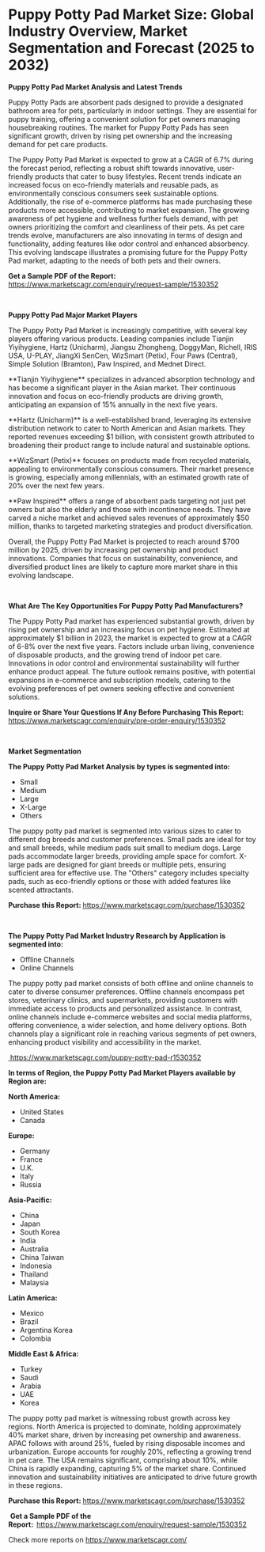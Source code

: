<p><h1>Puppy Potty Pad Market Size: Global Industry Overview, Market Segmentation and Forecast (2025 to 2032)</h1></p><p><strong>Puppy Potty Pad Market Analysis and Latest Trends</strong></p>
<p><p>Puppy Potty Pads are absorbent pads designed to provide a designated bathroom area for pets, particularly in indoor settings. They are essential for puppy training, offering a convenient solution for pet owners managing housebreaking routines. The market for Puppy Potty Pads has seen significant growth, driven by rising pet ownership and the increasing demand for pet care products. </p><p>The Puppy Potty Pad Market is expected to grow at a CAGR of 6.7% during the forecast period, reflecting a robust shift towards innovative, user-friendly products that cater to busy lifestyles. Recent trends indicate an increased focus on eco-friendly materials and reusable pads, as environmentally conscious consumers seek sustainable options. Additionally, the rise of e-commerce platforms has made purchasing these products more accessible, contributing to market expansion. The growing awareness of pet hygiene and wellness further fuels demand, with pet owners prioritizing the comfort and cleanliness of their pets. As pet care trends evolve, manufacturers are also innovating in terms of design and functionality, adding features like odor control and enhanced absorbency. This evolving landscape illustrates a promising future for the Puppy Potty Pad market, adapting to the needs of both pets and their owners.</p></p>
<p><strong>Get a Sample PDF of the Report:&nbsp;</strong> <a href="https://www.marketscagr.com/enquiry/request-sample/1530352?utm_campaign=2003&utm_medium=2&utm_source=Github&utm_content=ia&utm_term=07022025&utm_id=puppy-potty-pad">https://www.marketscagr.com/enquiry/request-sample/1530352</a></p>
<p>&nbsp;</p>
<p><strong>Puppy Potty Pad Major Market Players</strong></p>
<p><p>The Puppy Potty Pad Market is increasingly competitive, with several key players offering various products. Leading companies include Tianjin Yiyihygiene, Hartz (Unicharm), Jiangsu Zhongheng, DoggyMan, Richell, IRIS USA, U-PLAY, JiangXi SenCen, WizSmart (Petix), Four Paws (Central), Simple Solution (Bramton), Paw Inspired, and Mednet Direct.</p><p>**Tianjin Yiyihygiene** specializes in advanced absorption technology and has become a significant player in the Asian market. Their continuous innovation and focus on eco-friendly products are driving growth, anticipating an expansion of 15% annually in the next five years.</p><p>**Hartz (Unicharm)** is a well-established brand, leveraging its extensive distribution network to cater to North American and Asian markets. They reported revenues exceeding $1 billion, with consistent growth attributed to broadening their product range to include natural and sustainable options.</p><p>**WizSmart (Petix)** focuses on products made from recycled materials, appealing to environmentally conscious consumers. Their market presence is growing, especially among millennials, with an estimated growth rate of 20% over the next few years.</p><p>**Paw Inspired** offers a range of absorbent pads targeting not just pet owners but also the elderly and those with incontinence needs. They have carved a niche market and achieved sales revenues of approximately $50 million, thanks to targeted marketing strategies and product diversification.</p><p>Overall, the Puppy Potty Pad Market is projected to reach around $700 million by 2025, driven by increasing pet ownership and product innovations. Companies that focus on sustainability, convenience, and diversified product lines are likely to capture more market share in this evolving landscape.</p></p>
<p>&nbsp;</p>
<p><strong>What Are The Key Opportunities For Puppy Potty Pad Manufacturers?</strong></p>
<p><p>The Puppy Potty Pad market has experienced substantial growth, driven by rising pet ownership and an increasing focus on pet hygiene. Estimated at approximately $1 billion in 2023, the market is expected to grow at a CAGR of 6-8% over the next five years. Factors include urban living, convenience of disposable products, and the growing trend of indoor pet care. Innovations in odor control and environmental sustainability will further enhance product appeal. The future outlook remains positive, with potential expansions in e-commerce and subscription models, catering to the evolving preferences of pet owners seeking effective and convenient solutions.</p></p>
<p><strong>Inquire or Share Your Questions If Any Before Purchasing This Report:</strong> <a href="https://www.marketscagr.com/enquiry/pre-order-enquiry/1530352?utm_campaign=2003&utm_medium=2&utm_source=Github&utm_content=ia&utm_term=07022025&utm_id=puppy-potty-pad">https://www.marketscagr.com/enquiry/pre-order-enquiry/1530352</a></p>
<p>&nbsp;</p>
<p><strong>Market Segmentation</strong></p>
<p><strong>The Puppy Potty Pad Market Analysis by types is segmented into:</strong></p>
<p><ul><li>Small</li><li>Medium</li><li>Large</li><li>X-Large</li><li>Others</li></ul></p>
<p><p>The puppy potty pad market is segmented into various sizes to cater to different dog breeds and customer preferences. Small pads are ideal for toy and small breeds, while medium pads suit small to medium dogs. Large pads accommodate larger breeds, providing ample space for comfort. X-large pads are designed for giant breeds or multiple pets, ensuring sufficient area for effective use. The "Others" category includes specialty pads, such as eco-friendly options or those with added features like scented attractants.</p></p>
<p><strong>Purchase this Report:&nbsp;</strong><a href="https://www.marketscagr.com/purchase/1530352?utm_campaign=2003&utm_medium=2&utm_source=Github&utm_content=ia&utm_term=07022025&utm_id=puppy-potty-pad">https://www.marketscagr.com/purchase/1530352</a></p>
<p>&nbsp;</p>
<p><strong>The Puppy Potty Pad Market Industry Research by Application is segmented into:</strong></p>
<p><ul><li>Offline Channels</li><li>Online Channels</li></ul></p>
<p><p>The puppy potty pad market consists of both offline and online channels to cater to diverse consumer preferences. Offline channels encompass pet stores, veterinary clinics, and supermarkets, providing customers with immediate access to products and personalized assistance. In contrast, online channels include e-commerce websites and social media platforms, offering convenience, a wider selection, and home delivery options. Both channels play a significant role in reaching various segments of pet owners, enhancing product visibility and accessibility in the market.</p></p>
<p><a href="https://www.marketscagr.com/puppy-potty-pad-r1530352?utm_campaign=2003&utm_medium=2&utm_source=Github&utm_content=ia&utm_term=07022025&utm_id=puppy-potty-pad">&nbsp;https://www.marketscagr.com/puppy-potty-pad-r1530352</a></p>
<p><strong>In terms of Region, the Puppy Potty Pad Market Players available by Region are:</strong></p>
<p>
    <p> <strong> North America: </strong>
        <ul>
            <li>United States</li>
            <li>Canada</li>
        </ul>
        </p> 
    <p> <strong> Europe: </strong>
        <ul>
            <li>Germany</li>
            <li>France</li>
            <li>U.K.</li>
            <li>Italy</li>
            <li>Russia</li>
        </ul>
        </p> 
    <p> <strong> Asia-Pacific: </strong>
        <ul>
            <li>China</li>
            <li>Japan</li>
            <li>South Korea</li>
            <li>India</li>
            <li>Australia</li>
            <li>China Taiwan</li>
            <li>Indonesia</li>
            <li>Thailand</li>
            <li>Malaysia</li>
        </ul>
        </p> 
    <p> <strong> Latin America: </strong>
        <ul>
            <li>Mexico</li>
            <li>Brazil</li>
            <li>Argentina Korea</li>
            <li>Colombia</li>
        </ul>
        </p> 
    <p> <strong> Middle East & Africa: </strong>
        <ul>
            <li>Turkey</li>
            <li>Saudi</li>
            <li>Arabia</li>
            <li>UAE</li>
            <li>Korea</li>
        </ul>
    </p>
    </p>
<p><p>The puppy potty pad market is witnessing robust growth across key regions. North America is projected to dominate, holding approximately 40% market share, driven by increasing pet ownership and awareness. APAC follows with around 25%, fueled by rising disposable incomes and urbanization. Europe accounts for roughly 20%, reflecting a growing trend in pet care. The USA remains significant, comprising about 10%, while China is rapidly expanding, capturing 5% of the market share. Continued innovation and sustainability initiatives are anticipated to drive future growth in these regions.</p></p>
<p><strong>Purchase this Report: </strong><a href="https://www.marketscagr.com/purchase/1530352?utm_campaign=2003&utm_medium=2&utm_source=Github&utm_content=ia&utm_term=07022025&utm_id=puppy-potty-pad">https://www.marketscagr.com/purchase/1530352</a></p>
<p>&nbsp;<strong>Get a Sample PDF of the Report:&nbsp;&nbsp;</strong><a href="https://www.marketscagr.com/enquiry/request-sample/1530352?utm_campaign=2003&utm_medium=2&utm_source=Github&utm_content=ia&utm_term=07022025&utm_id=puppy-potty-pad">https://www.marketscagr.com/enquiry/request-sample/1530352</a></p>
<p><strong></strong></p>
<p>Check more reports on <a href="https://www.marketscagr.com/?utm_campaign=2003&utm_medium=2&utm_source=Github&utm_content=ia&utm_term=07022025&utm_id=puppy-potty-pad">https://www.marketscagr.com/</a></p>